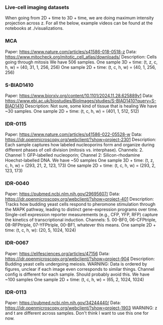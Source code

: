 ### Live-cell imaging datasets

When going from 2D + time to 3D + time, we are doing maximum intensity projection across z. For all the below, example videos can be found at the notebooks at ./visualizations.

### MCA
Paper: https://www.nature.com/articles/s41586-018-0518-z
Data: https://www.mitocheck.org/mitotic_cell_atlas/downloads/
Description: Cells going through mitosis
We have 506 samples. 
One sample 3D + time: (t, z, c, h, w) = (40, 31, 1, 256, 256)
One sample 2D + time: (t, c, h, w) = (40, 1, 256, 256)

### S-BIAD1410
Paper: https://www.biorxiv.org/content/10.1101/2024.11.28.625889v1
Data: https://www.ebi.ac.uk/biostudies/BioImages/studies/S-BIAD1410?query=S-BIAD1410
Description: Not sure, some kind of tissue that is healing
We have ~30 samples.
One sample 2D + time: (t, c, h, w) = (401, 1, 512, 512)

### IDR-0115
Paper: https://www.nature.com/articles/s41586-022-05528-w 
Data: https://idr.openmicroscopy.org/webclient/?show=project-2301
Description: Each sample captures how labeled nucleoporins form and organize during different phases of cell division (mitosis vs. interphase).
Channels: 2. Channel 1: GFP-labelled nucleoporin; Channel 2: Silicon-rhodamine Hoechst-labelled DNA.
We have ~50 samples
One sample 3D + time: (t, z, c, h, w) = (293, 21, 2, 123, 173)
One sample 2D + time: (t, c, h, w) = (293, 2, 123, 173)

### IDR-0040
Paper: https://pubmed.ncbi.nlm.nih.gov/29695607/
Data: https://idr.openmicroscopy.org/webclient/?show=project-401
Description: Tracks how budding yeast cells respond to pheromone stimulation through the MAPK pathway, leading to distinct gene-expression programs over time. Single-cell expression reporter measurements (e.g., CFP, YFP, RFP) capture the kinetics of transcriptional induction. 
Channels: 5. 	00-BF0, 06-CFPtriple, 08-RFPtriple, 07-YFPtriple, 00-BF1, whatever this means. 
One sample 2D + time: (t, c, h, w): (20, 5, 1024, 1024)

### IDR-0067
Paper: https://elifesciences.org/articles/47156
Data: https://idr.openmicroscopy.org/webclient/?show=project-904
Description: Budding yeast cells undergoing meiosis.
WARNING: Data is ordered by figures, unclear if each image even corresponds to similar things. Channel config is different for each sample. Should probably avoid this.
We have ~100 samples
One sample 2D + time: (t, c, h, w) = (65, 2, 1024, 1024)

### IDR-0113
Paper: https://pubmed.ncbi.nlm.nih.gov/34244440/
Data: https://idr.openmicroscopy.org/webclient/?show=project-1903
WARNING: z and t are different across samples. Don't think I want to use this one for now. 

